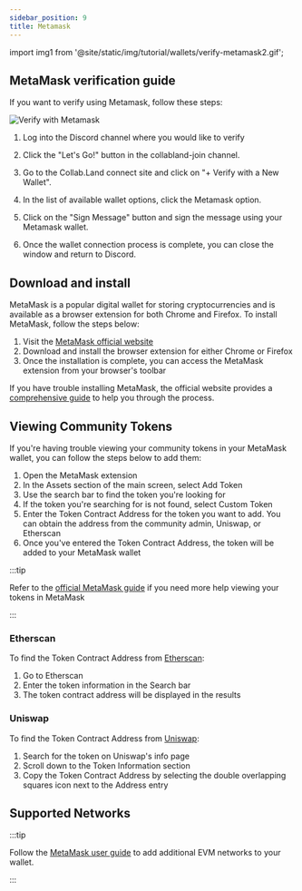 ```yaml
---
sidebar_position: 9
title: Metamask
---
```


import img1 from '@site/static/img/tutorial/wallets/verify-metamask2.gif';

## MetaMask verification guide

If you want to verify using Metamask, follow these steps:

<div class="text--center">
  <img  src={img1} alt="Verify with Metamask" />
</div>

1. Log into the Discord channel where you would like to verify
2. Click the "Let's Go!" button in the collabland-join channel.

3. Go to the Collab.Land connect site and click on "+ Verify with a New Wallet".

4. In the list of available wallet options, click the Metamask option.

5. Click on the "Sign Message" button and sign the message using your Metamask wallet.

6. Once the wallet connection process is complete, you can close the window and return to Discord.

## Download and install

MetaMask is a popular digital wallet for storing cryptocurrencies and is available as a browser extension for both Chrome and Firefox. To install MetaMask, follow the steps below:

1. Visit the [MetaMask official website](https://metamask.io/download.html)
2. Download and install the browser extension for either Chrome or Firefox
3. Once the installation is complete, you can access the MetaMask extension from your browser's toolbar

If you have trouble installing MetaMask, the official website provides a [comprehensive guide](https://support.metamask.io/hc/en-us/articles/360015489531) to help you through the process.

## Viewing Community Tokens

If you're having trouble viewing your community tokens in your MetaMask wallet, you can follow the steps below to add them:

1. Open the MetaMask extension
2. In the Assets section of the main screen, select Add Token
3. Use the search bar to find the token you're looking for
4. If the token you're searching for is not found, select Custom Token
5. Enter the Token Contract Address for the token you want to add. You can obtain the address from the community admin, Uniswap, or Etherscan
6. Once you've entered the Token Contract Address, the token will be added to your MetaMask wallet

:::tip

Refer to the [official MetaMask guide](https://support.metamask.io/hc/en-us/articles/360015489031) if you need more help viewing your tokens in MetaMask

:::

### Etherscan

To find the Token Contract Address from [Etherscan](https://etherscan.io/):

1. Go to Etherscan
2. Enter the token information in the Search bar
3. The token contract address will be displayed in the results


### Uniswap

To find the Token Contract Address from [Uniswap](https://app.uniswap.org/):

1. Search for the token on Uniswap's info page
2. Scroll down to the Token Information section
3. Copy the Token Contract Address by selecting the double overlapping squares icon next to the Address entry

## Supported Networks

:::tip

Follow the [MetaMask user guide](https://support.metamask.io/hc/en-us/articles/4404424659995-User-Guide-Custom-networks-and-sidechains) to add additional EVM networks to your wallet.

:::
